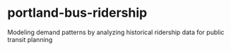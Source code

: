 # portland-bus-ridership
Modeling demand patterns by analyzing historical ridership data for public transit planning
